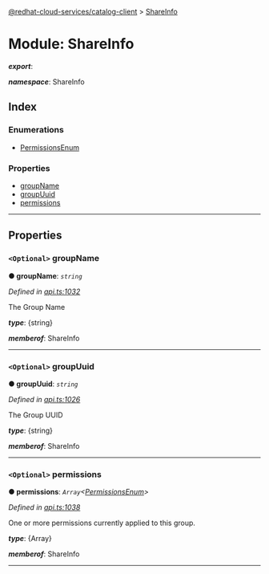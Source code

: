 [@redhat-cloud-services/catalog-client](../README.md) > [ShareInfo](../modules/shareinfo.md)

# Module: ShareInfo

*__export__*: 

*__namespace__*: ShareInfo

## Index

### Enumerations

* [PermissionsEnum](../enums/shareinfo.permissionsenum.md)

### Properties

* [groupName](shareinfo.md#groupname)
* [groupUuid](shareinfo.md#groupuuid)
* [permissions](shareinfo.md#permissions)

---

## Properties

<a id="groupname"></a>

### `<Optional>` groupName

**● groupName**: *`string`*

*Defined in [api.ts:1032](https://github.com/RedHatInsights/javascript-clients/blob/master/packages/catalog/api.ts#L1032)*

The Group Name

*__type__*: {string}

*__memberof__*: ShareInfo

___
<a id="groupuuid"></a>

### `<Optional>` groupUuid

**● groupUuid**: *`string`*

*Defined in [api.ts:1026](https://github.com/RedHatInsights/javascript-clients/blob/master/packages/catalog/api.ts#L1026)*

The Group UUID

*__type__*: {string}

*__memberof__*: ShareInfo

___
<a id="permissions"></a>

### `<Optional>` permissions

**● permissions**: *`Array`<[PermissionsEnum](../enums/shareinfo.permissionsenum.md)>*

*Defined in [api.ts:1038](https://github.com/RedHatInsights/javascript-clients/blob/master/packages/catalog/api.ts#L1038)*

One or more permissions currently applied to this group.

*__type__*: {Array}

*__memberof__*: ShareInfo

___

